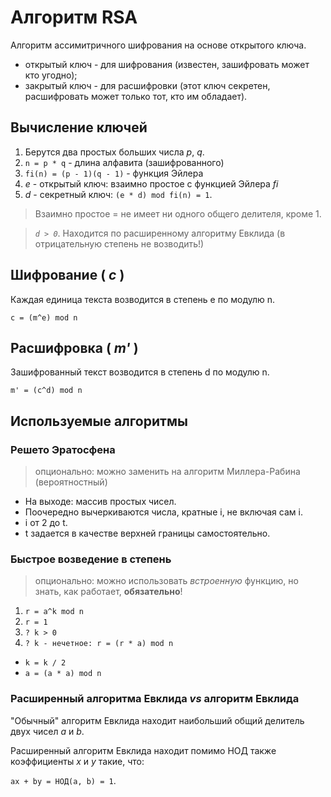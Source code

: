 # Алгоритм RSA

Алгоритм ассимитричного шифрования на основе открытого ключа.

* открытый ключ - для шифрования (известен, зашифровать может кто угодно);
* закрытый ключ - для расшифровки (этот ключ секретен, расшифровать может только тот, кто им обладает).

## Вычисление ключей
1. Берутся два простых больших числа *p*, *q*.
1. `n = p * q` - длина алфавита (зашифрованного)
1. `fi(n) = (p - 1)(q - 1)` - функция Эйлера
1. *e* - открытый ключ: взаимно простое с функцией Эйлера *fi*
1. *d* - секретный ключ: `(e * d) mod fi(n) = 1`.

> Взаимно простое = не имеет ни одного общего делителя, кроме 1.

> *`d > 0`*. Находится по расширенному алгоритму Евклида (в отрицательную степень не возводить!)


## Шифрование ( *c* )
Каждая единица текста возводится в степень е по модулю n.

`c = (m^e) mod n`

## Расшифровка ( *m'* )
Зашифрованный текст возводится в степень d по модулю n.

`m' = (c^d) mod n`

## Используемые алгоритмы

### Решето Эратосфена

> опционально: можно заменить на алгоритм Миллера-Рабина (вероятностный)

* На выходе: массив простых чисел.
* Поочередно вычеркиваются числа, кратные i, не включая сам i. 
* i от 2 до t.
* t задается в качестве верхней границы самостоятельно.

### Быстрое возведение в степень

> опционально: можно использовать *встроенную* функцию, но знать, как работает, **обязательно**!

1. `r = a^k mod n`
1. `r = 1`
1. `? k > 0`
1. `? k - нечетное: r = (r * a) mod n`

* `k = k / 2`
* `a = (a * a) mod n`

### Расширенный алгоритма Евклида *vs* алгоритм Евклида
"Обычный" алгоритм Евклида находит наибольший общий делитель двух чисел *a* и *b*.

Расширенный алгоритм Евклида находит помимо НОД также коэффициенты *x* и *y* такие, что:

`ax + by = НОД(a, b) = 1`.

